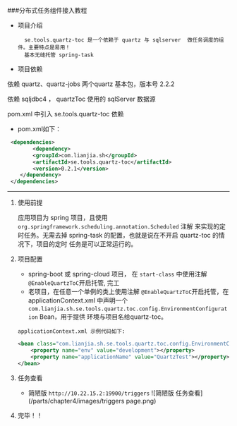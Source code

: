 ###分布式任务组件接入教程

* 项目介绍

        se.tools.quartz-toc 是一个依赖于 quartz 与 sqlserver  做任务调度的组件。主要特点是易用！
        基本无缝托管 spring-task

* 项目依赖

 依赖 quartz、quartz-jobs 两个quartz 基本包，版本号 2.2.2
 
 依赖 sqljdbc4 ， quartzToc 使用的 sqlServer 数据源

 pom.xml 中引入 se.tools.quartz-toc 依赖


* pom.xml如下：


```xml
 <dependencies>
        <dependency>
		<groupId>com.lianjia.sh</groupId>
		<artifactId>se.tools.quartz-toc</artifactId>
		<version>0.2.1</version>
	</dependency>
 </dependencies>
```


---

1. 使用前提

    应用项目为 spring  项目，且使用 `org.springframework.scheduling.annotation.Scheduled` 注解
    来实现的定时任务。无需去掉 spring-task 的配置，也就是说在不开启 quartz-toc 的情况下，项目的定时
    任务是可以正常运行的。

2. 项目配置

    * spring-boot 或  spring-cloud 项目， 在 `start-class` 中使用注解 `@EnableQuartzToC`开启托管, 完工
    * 老项目，在任意一个单例的类上使用注解 `@EnableQuartzToC`开启托管，在 applicationContext.xml 中声明一个`com.lianjia.sh.se.tools.quartz.toc.config.EnvironmentConfiguration` Bean，用于提供 环境与项目名给quartz-toc。 

    `applicationContext.xml 示例代码如下:`

    ```xml
    <bean class="com.lianjia.sh.se.tools.quartz.toc.config.EnvironmentConfiguration"> 
        <property name="env" value="development"></property> 
        <property name="applicationName" value="QuartzTest"></property> 
    </bean>
    ```
3. 任务查看

    * 简陋版 `http://10.22.15.2:19900/triggers`
![简陋版 任务查看](/parts/chapter4/images/triggers page.png)

4. 完毕！！


